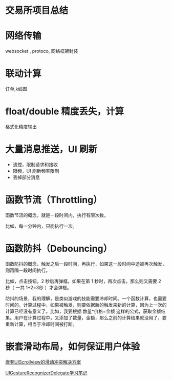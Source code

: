 
# 交易所项目总结

# 网络传输

websocket , protoco, 网络框架封装

# 联动计算

订单,k线图

# float/double 精度丢失，计算
 
格式化精度输出

# 大量消息推送，UI 刷新

- 流控，限制请求和接收
- 限频，UI 刷新频率限制
- 丢掉部分消息


# 函数节流（Throttling）

函数节流的概念，就是一段时间内，执行有限次数。

比如，每一分钟内，只能执行一次。

# 函数防抖（Debouncing）

函数防抖的概念，触发之后一段时间，再执行，如果这一段时间中途被再次触发，则再隔一段时间执行。

比如，点击按钮，2 秒后再弹框。如果在第 1 秒时，再次点击，那么则又需要 2 秒（ 一共 1+2=3秒 ）才会弹框。

防抖的场景，我的理解，是类似游戏的技能需要冷却时间。一个函数计算，也需要时间的，计算过程中，如果被触发，则要依据新的触发来新的计算，因为上一次的计算已经没有意义了。比如，我要根据 数量*价格=金额 这样的公式，获取金额结果。用户在计算过程中，又添加了数量，金额，那么之前的计算结果就没用了，要重新计算，相当于冷却时间被打断。

# 嵌套滑动布局，如何保证用户体验

[嵌套UIScrollview的滑动冲突解决方案](https://www.jianshu.com/p/040772693872)

[UIGestureRecognizerDelegate学习笔记](https://www.jianshu.com/p/8ce8e09c19f3)

